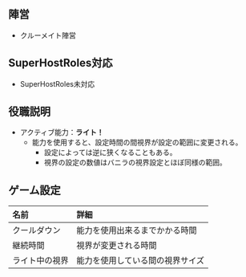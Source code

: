 ## 陣営
- クルーメイト陣営

## SuperHostRoles対応
- SuperHostRoles未対応

## 役職説明
- アクティブ能力：**ライト！**
  - 能力を使用すると、設定時間の間視界が設定の範囲に変更される。
    - 設定によっては逆に狭くなることもある。
    - 視界の設定の数値はバニラの視界設定とほぼ同様の範囲。

## ゲーム設定
| 名前 | 詳細 |
| :-- | :-- |
| クールダウン | 能力を使用出来るまでかかる時間 |
| 継続時間 | 視界が変更される時間 |
| ライト中の視界 | 能力を使用している間の視界サイズ |
